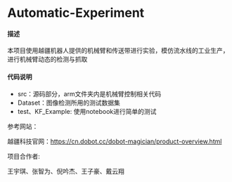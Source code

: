 # Automatic-Experiment
#### 描述

​	本项目使用越疆机器人提供的机械臂和传送带进行实验，模仿流水线的工业生产，进行机械臂动态的检测与抓取

#### 代码说明

- src：源码部分，arm文件夹内是机械臂控制相关代码
- Dataset：图像检测所用的测试数据集
- test、KF_Example: 使用notebook进行简单的测试

参考网站：

越疆科技官网：https://cn.dobot.cc/dobot-magician/product-overview.html

项目合作者:

王宇琪、张智为、倪吟杰、王子豪、戴云翔
